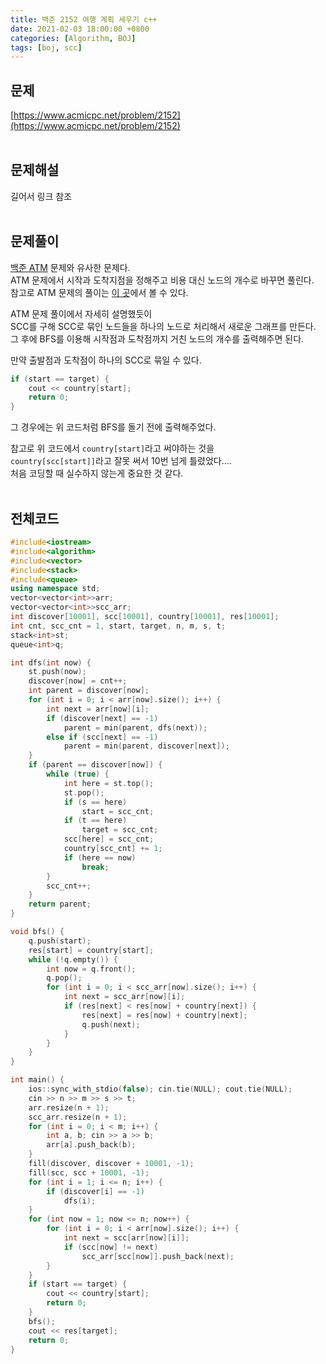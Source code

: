 ```yaml
---
title: 백준 2152 여행 계획 세우기 c++
date: 2021-02-03 18:00:00 +0800
categories: [Algorithm, BOJ]
tags: [boj, scc]
---
```


## 문제
[https://www.acmicpc.net/problem/2152](https://www.acmicpc.net/problem/2152)  
<br>

## 문제해설  
길어서 링크 참조  
<br>

## 문제풀이  
[백준 ATM](https://www.acmicpc.net/problem/4013) 문제와 유사한 문제다.  
ATM 문제에서 시작과 도착지점을 정해주고 비용 대신 노드의 개수로 바꾸면 풀린다.  
참고로 ATM 문제의 풀이는 [이 곳](https://ip99202.github.io/posts/%EB%B0%B1%EC%A4%80-4013-ATM)에서 볼 수 있다.  

ATM 문제 풀이에서 자세히 설명했듯이  
SCC를 구해 SCC로 묶인 노드들을 하나의 노드로 처리해서 새로운 그래프를 만든다.  
그 후에 BFS를 이용해 시작점과 도착점까지 거친 노드의 개수를 출력해주면 된다.  

만약 출발점과 도착점이 하나의 SCC로 묶일 수 있다.  
```cpp
if (start == target) {
	cout << country[start];
	return 0;
}
```
그 경우에는 위 코드처럼 BFS를 돌기 전에 출력해주었다.  

참고로 위 코드에서 `country[start]`라고 써야하는 것을  
`country[scc[start]]`라고 잘못 써서 10번 넘게 틀렸었다....  
처음 코딩할 때 실수하지 않는게 중요한 것 같다.  
<br>


## 전체코드  
```cpp
#include<iostream>
#include<algorithm>
#include<vector>
#include<stack>
#include<queue>
using namespace std;
vector<vector<int>>arr;
vector<vector<int>>scc_arr;
int discover[10001], scc[10001], country[10001], res[10001];
int cnt, scc_cnt = 1, start, target, n, m, s, t;
stack<int>st;
queue<int>q;

int dfs(int now) {
	st.push(now);
	discover[now] = cnt++;
	int parent = discover[now];
	for (int i = 0; i < arr[now].size(); i++) {
		int next = arr[now][i];
		if (discover[next] == -1)
			parent = min(parent, dfs(next));
		else if (scc[next] == -1)
			parent = min(parent, discover[next]);
	}
	if (parent == discover[now]) {
		while (true) {
			int here = st.top();
			st.pop();
			if (s == here)
				start = scc_cnt;
			if (t == here)
				target = scc_cnt;
			scc[here] = scc_cnt;
			country[scc_cnt] += 1;
			if (here == now)
				break;
		}
		scc_cnt++;
	}
	return parent;
}

void bfs() {
	q.push(start);
	res[start] = country[start];
	while (!q.empty()) {
		int now = q.front();
		q.pop();
		for (int i = 0; i < scc_arr[now].size(); i++) {
			int next = scc_arr[now][i];
			if (res[next] < res[now] + country[next]) {
				res[next] = res[now] + country[next];
				q.push(next);
			}
		}
	}
}

int main() {
	ios::sync_with_stdio(false); cin.tie(NULL); cout.tie(NULL);
	cin >> n >> m >> s >> t;
	arr.resize(n + 1);
	scc_arr.resize(n + 1);
	for (int i = 0; i < m; i++) {
		int a, b; cin >> a >> b;
		arr[a].push_back(b);
	}
	fill(discover, discover + 10001, -1);
	fill(scc, scc + 10001, -1);
	for (int i = 1; i <= n; i++) {
		if (discover[i] == -1)
			dfs(i);
	}
	for (int now = 1; now <= n; now++) {
		for (int i = 0; i < arr[now].size(); i++) {
			int next = scc[arr[now][i]];
			if (scc[now] != next)
				scc_arr[scc[now]].push_back(next);
		}
	}
	if (start == target) {
		cout << country[start];
		return 0;
	}
	bfs();
	cout << res[target];
	return 0;
}
```